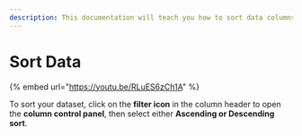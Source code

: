 ```yaml
---
description: This documentation will teach you how to sort data columns in Mito.
---
```


# Sort Data

{% embed url="https://youtu.be/RLuES6zCh1A" %}

To sort your dataset, click on the **filter icon** in the column header to open the **column control panel**, then select either **Ascending or Descending sort**.&#x20;

